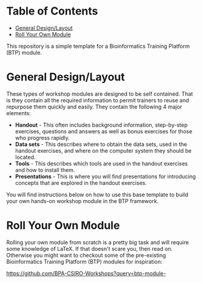 Table of Contents
=================
<!-- START doctoc generated TOC please keep comment here to allow auto update -->
<!-- DON'T EDIT THIS SECTION, INSTEAD RE-RUN doctoc TO UPDATE -->

- [General Design/Layout](#general-designlayout)
- [Roll Your Own Module](#roll-your-own-module)

<!-- END doctoc generated TOC please keep comment here to allow auto update -->

This repository is a simple template for a Bioinformatics Training Platform (BTP) module.

General Design/Layout
=====================
These types of workshop modules are designed to be self contained. That is they contain all the
required information to permit trainers to reuse and repurpose them quickly and easily. They contain
the following 4 major elements:

 * **Handout** - This often includes background information, step-by-step exercises, questions and
   answers as well as bonus exercises for those who progress rapidly.
 * **Data sets** - This describes where to obtain the data sets, used in the handout exercises, and
   where on the computer system they should be located.
 * **Tools** - This describes which tools are used in the handout exercises and how to install them.
 * **Presentations** - This is where you will find presentations for introducing concepts that are
   explored in the handout exercises.

You will find instructions below on how to use this base template to build your own hands-on
workshop module in the BTP framework.

Roll Your Own Module
====================
Rolling your own module from scratch is a pretty big task and will require some knowledge of LaTeX.
If that doesn't scare you, then read on. Otherwise you might want to checkout some of the
pre-existing Bioinformatics Training Platform (BTP) modules for inspiration:

https://github.com/BPA-CSIRO-Workshops?query=btp-module-

